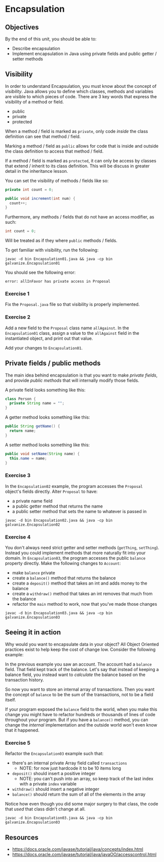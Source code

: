 # Encapsulation

## Objectives

By the end of this unit, you should be able to:

- Describe encapsulation
- Implement encapsulation in Java using private fields and public getter / setter methods

## Visibility

In order to understand Encapsulation, you must know about the concept of _visibility_.  Java allows you to define which classes, methods and variables are visible to which pieces of code.  There are 3 key words that express the visibility of a method or field.

- public
- private
- protected

When a method / field is marked as `private`, only code _inside_ the class definition can see that method / field.

Marking a method / field as `public` allows for code that is inside and outside the class definition to access that method / field.

If a method / field is marked as `protected`, it can only be access by classes that extend / inherit to its class definition. This will be discuss in greater detail in the inheritance lesson.

You can set the visibility of methods / fields like so:

```java
private int count = 0;

public void increment(int num) {
  count++;
}
```

Furthermore, any methods / fields that do not have an access modifier, as such:

```java
int count = 0;
```

Will be treated as if they where `public` methods / fields.

To get familiar with visibility, run the following:

```
javac -d bin Encapsulation01.java && java -cp bin galvanize.Encapsulation01
```

You should see the following error:

```
error: allInFavor has private access in Proposal
```

### Exercise 1

Fix the `Proposal.java` file so that visibility is properly implemented.

### Exercise 2

Add a new field to the `Proposal` class name `allAgainst`. In the `Encapsulation01` class, assign a value to the `allAgainst` field in the instantiated object, and print out that value.

Add your changes to `Encapsulation01`.

## Private fields / public methods

The main idea behind encapsulation is that you want to make _private fields_, and provide _public methods_ that will internally modify those fields.

A private field looks something like this:

```java
class Person {
  private String name = "";
}
```

A getter method looks something like this:

```java
public String getName() {
  return name;
}
```

A setter method looks something like this:

```java
public void setName(String name) {
  this.name = name;
}
```

### Exercise 3

In the `Encapsulation02` example, the program accesses the `Proposal` object's fields directly.  Alter `Proposal` to have:

- a private name field
- a public getter method that returns the name
- a public setter method that sets the name to whatever is passed in

```
javac -d bin Encapsulation02.java && java -cp bin galvanize.Encapsulation02
```

### Exercise 4

You don't always need strict getter and setter methods (`getThing`, `setThing`).  Instead you could implement methods that more naturally fit into your domain.  In `Encapsulation03`, the program accesses the public `balance` property directly.  Make the following changes to `Account`:

- make `balance` private
- create a `balance()` method that returns the balance
- create a `deposit()` method that takes an int and adds money to the balance
- create a `withdraw()` method that takes an int removes that much from the balance
- refactor the `main` method to work, now that you've made those changes

```
javac -d bin Encapsulation03.java && java -cp bin galvanize.Encapsulation03
```

## Seeing it in action

Why would you want to encapsulate data in your object?  All Object Oriented practices exist to help keep the cost of change low.  Consider the following example:

In the previous example you saw an account.  The account had a `balance` field.  That field kept track of the balance.  Let's say that instead of keeping a balance field, you instead want to _calculate_ the balance based on the transaction history.

So now you want to store an internal array of transactions.  Then you want the concept of `balance` to be the sum of the transactions, not to be a field itself.

If your program exposed the `balance` field to the world, when you make this change you might have to refactor hundreds or thousands of lines of code throughout your program.  But if you have a `balance()` method, you can change the _internal_ implementation and the outside world won't even know that it happened.

### Exercise 5

Refactor the `Encapsulation03` example such that:

- there's an internal private Array field called `transactions`
  - NOTE: for now just hardcode it to be 10 items long
- `deposit()` should insert a positive integer
  - NOTE: you can't push into an array, so keep track of the last index with a private `index` variable
- `withdraw()` should insert a negative integer
- `balance()` should return the sum of all of the elements in the array

Notice how even though you did some major surgery to that class, the code that _used_ that class didn't change at all.

```
javac -d bin Encapsulation03.java && java -cp bin galvanize.Encapsulation03
```

## Resources

- https://docs.oracle.com/javase/tutorial/java/concepts/index.html
- https://docs.oracle.com/javase/tutorial/java/javaOO/accesscontrol.html
